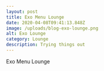 ```yaml
---
layout: post
title: Exo Menu Lounge
date: 2020-04-08T09:41:13.848Z
image: /uploads/blog-exo-lounge.png
alt: Exo Lounge
category: Lounge
description: Trying things out
---
```

Exo Menu Lounge